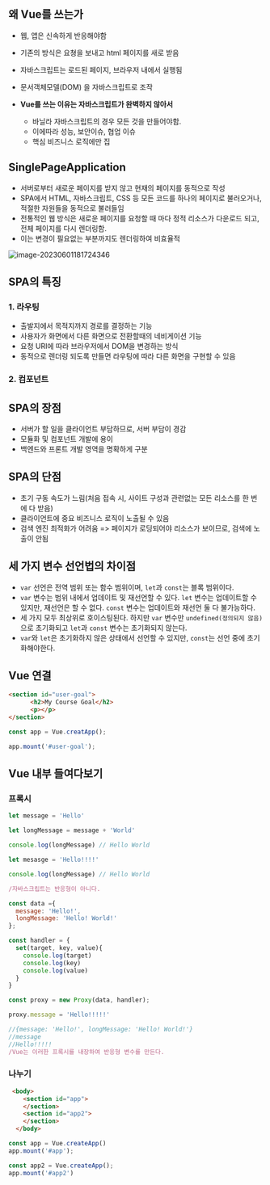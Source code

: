 

## 왜 Vue를 쓰는가

- 웹, 앱은 신속하게 반응해야함
- 기존의 방식은 요쳥을 보내고 html 페이지를 새로 받음
- 자바스크립트는 로드된 페이지, 브라우저 내에서 실행됨
- 문서객체모델(DOM) 을 자바스크립트로 조작

- **Vue를 쓰는 이유는 자바스크립트가 완벽하지 않아서**
  - 바닐라 자바스크립트의 경우 모든 것을 만들어야함.
  - 이에따라 성능, 보안이슈, 협업 이슈
  - 핵심 비즈니스 로직에만 집



## SinglePageApplication

- 서버로부터 새로운 페이지를 받지 않고 현재의 페이지를 동적으로 작성
- SPA에서 HTML, 자바스크립트, CSS 등 모든 코드를 하나의 페이지로 불러오거나, 적절한 자원들을 동적으로 불러들임
- 전통적인 웹 방식은 새로운 페이지를 요청할 때 마다 정적 리소스가 다운로드 되고, 전체 페이지를 다시 렌더링함.
- 이는 변경이 필요없는 부분까지도 렌더링하여 비효율적

![image-20230601181724346](https://github.com/HangHang13/Mybatis-Vue3-/assets/82326116/2d8477be-41c7-419a-8f08-801ca2c3a510)



## SPA의 특징

### 1. 라우팅

- 출발지에서 목적지까지 경로를 결정하는 기능
- 사용자가 화면에서 다른 화면으로 전환할때의 네비게이션 기능
- 요청 URI에 따라 브라우저에서 DOM을 변경하는 방식
- 동적으로 렌더링 되도록 만들면 라우팅에 따라 다른 화면을 구현할 수 있음

### 2. 컴포넌트



## SPA의 장점

- 서버가 할 일을 클라이언트 부담하므로, 서버 부담이 경감
- 모듈화 및 컴포넌트 개발에 용이
- 백엔드와 프론트 개발 영역을 명확하게 구분

## SPA의 단점

- 초기 구동 속도가 느림(처음 접속 시, 사이트 구성과 관련없는 모든 리소스를 한 번에 다 받음)
- 클라이언트에 중요 비즈니스 로직이 노출될 수 있음
- 검색 엔진 최적화가 어려움 => 페이지가 로딩되어야 리소스가 보이므로, 검색에 노출이 안됨





## 세 가지 변수 선언법의 차이점

- `var` 선언은 전역 범위 또는 함수 범위이며, `let`과 `const`는 블록 범위이다.
- `var` 변수는 범위 내에서 업데이트 및 재선언할 수 있다. `let` 변수는 업데이트할 수 있지만, 재선언은 할 수 없다. `const` 변수는 업데이트와 재선언 둘 다 불가능하다.
- 세 가지 모두 최상위로 호이스팅된다. 하지만 `var` 변수만 `undefined(정의되지 않음)`으로 초기화되고 `let`과 `const` 변수는 초기화되지 않는다.
- `var`와 `let`은 초기화하지 않은 상태에서 선언할 수 있지만, `const`는 선언 중에 초기화해야한다.





## Vue 연결

```html
<section id="user-goal">
      <h2>My Course Goal</h2>
      <p></p>
</section>
```

```js
const app = Vue.creatApp();

app.mount('#user-goal');
```





## Vue 내부 들여다보기



### 프록시

```js
let message = 'Hello'

let longMessage = message + 'World'

console.log(longMessage) // Hello World

let mesasge = 'Hello!!!!'

console.log(longMessage) // Hello World

/자바스크립트는 반응형이 아니다.
```

```js
const data ={
  message: 'Hello!',
  longMessage: 'Hello! World!'
};

const handler = {
  set(target, key, value){
    console.log(target)
    console.log(key)
    console.log(value)
  }
}

const proxy = new Proxy(data, handler);

proxy.message = 'Hello!!!!!'

//{message: 'Hello!', longMessage: 'Hello! World!'}
//message
//Hello!!!!!
/Vue는 이러한 프록시를 내장하여 반응형 변수를 만든다.
```



### 나누기

```html
 <body>
    <section id="app">
    </section>
    <section id="app2">
    </section>
  </body>
```



```js
const app = Vue.createApp()
app.mount('#app');

const app2 = Vue.createApp();
app.mount('#app2')
```



